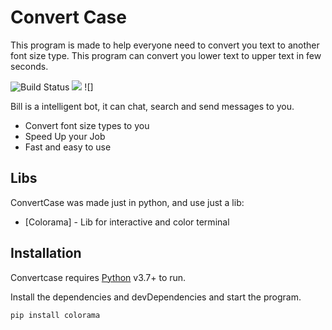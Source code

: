 # Convert Case

This program is made to help everyone need to convert you text to another font size type. This program can convert you lower text to upper text in few seconds.

![Build Status](https://travis-ci.org/joemccann/dillinger.svg?branch=master)
![](https://img.shields.io/github/stars/JoaoAssalim/ConvertCase) ![]

Bill is a intelligent bot, it can chat, search and send messages to you.

- Convert font size types to you
- Speed Up your Job
- Fast and easy to use

## Libs

ConvertCase was made just in python, and use just a lib:

- [Colorama] - Lib for interactive and color terminal


## Installation

Convertcase requires [Python](https://www.python.org/) v3.7+ to run.

Install the dependencies and devDependencies and start the program.

```sh
pip install colorama
```


   [dill]: <https://www.python.org/>
   [git-repo-url]: <https://github.com/JoaoAssalim/ConvertCase.git>
   [Python]: <https://www.python.org/>
